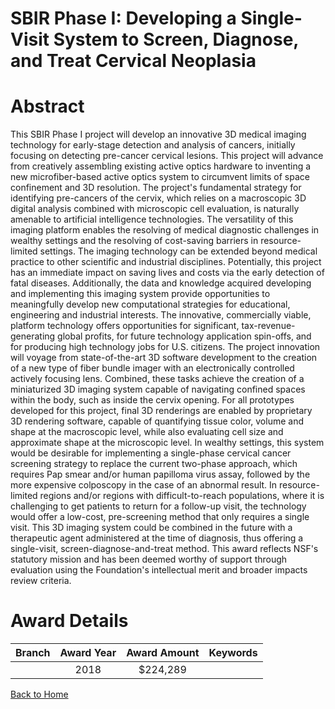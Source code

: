 
SBIR Phase I: Developing a Single-Visit System to Screen, Diagnose, and Treat Cervical Neoplasia
================================================================================================

# Abstract


This SBIR Phase I project will develop an innovative 3D medical imaging technology for early-stage detection and analysis of cancers, initially focusing on detecting pre-cancer cervical lesions. This project will advance from creatively assembling existing active optics hardware to inventing a new microfiber-based active optics system to circumvent limits of space confinement and 3D resolution. The project's fundamental strategy for identifying pre-cancers of the cervix, which relies on a macroscopic 3D digital analysis combined with microscopic cell evaluation, is naturally amenable to artificial intelligence technologies. The versatility of this imaging platform enables the resolving of medical diagnostic challenges in wealthy settings and the resolving of cost-saving barriers in resource-limited settings. The imaging technology can be extended beyond medical practice to other scientific and industrial disciplines. Potentially, this project has an immediate impact on saving lives and costs via the early detection of fatal diseases. Additionally, the data and knowledge acquired developing and implementing this imaging system provide opportunities to meaningfully develop new computational strategies for educational, engineering and industrial interests. The innovative, commercially viable, platform technology offers opportunities for significant, tax-revenue-generating global profits, for future technology application spin-offs, and for producing high technology jobs for U.S. citizens. The project innovation will voyage from state-of-the-art 3D software development to the creation of a new type of fiber bundle imager with an electronically controlled actively focusing lens. Combined, these tasks achieve the creation of a miniaturized 3D imaging system capable of navigating confined spaces within the body, such as inside the cervix opening. For all prototypes developed for this project, final 3D renderings are enabled by proprietary 3D rendering software, capable of quantifying tissue color, volume and shape at the macroscopic level, while also evaluating cell size and approximate shape at the microscopic level. In wealthy settings, this system would be desirable for implementing a single-phase cervical cancer screening strategy to replace the current two-phase approach, which requires Pap smear and/or human papilloma virus assay, followed by the more expensive colposcopy in the case of an abnormal result. In resource-limited regions and/or regions with difficult-to-reach populations, where it is challenging to get patients to return for a follow-up visit, the technology would offer a low-cost, pre-screening method that only requires a single visit. This 3D imaging system could be combined in the future with a therapeutic agent administered at the time of diagnosis, thus offering a single-visit, screen-diagnose-and-treat method. This award reflects NSF's statutory mission and has been deemed worthy of support through evaluation using the Foundation's intellectual merit and broader impacts review criteria.  

# Award Details

|Branch|Award Year|Award Amount|Keywords|
| :---: | :---: | :---: | :---: |
||2018|$224,289||
  
  


[Back to Home](https://github.com/chrischow/dod_sbir_awards/Reports/JT/#407)